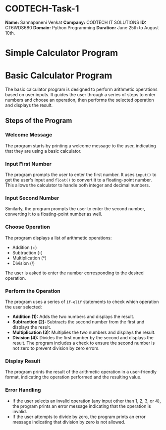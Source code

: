 # CODTECH-Task-1

**Name:** Sannapaneni Venkat
**Company:** CODTECH IT SOLUTIONS
**ID:** CT6WDS680
**Domain:** Python Programming
**Duration:** June 25th to August 10th.

# Simple Calculator Program 

# Basic Calculator Program

The basic calculator program is designed to perform arithmetic operations based on user inputs. It guides the user through a series of steps to enter numbers and choose an operation, then performs the selected operation and displays the result.

## Steps of the Program

### Welcome Message
The program starts by printing a welcome message to the user, indicating that they are using a basic calculator.

### Input First Number
The program prompts the user to enter the first number. It uses `input()` to get the user's input and `float()` to convert it to a floating-point number. This allows the calculator to handle both integer and decimal numbers.

### Input Second Number
Similarly, the program prompts the user to enter the second number, converting it to a floating-point number as well.

### Choose Operation
The program displays a list of arithmetic operations:

- Addition (+)
- Subtraction (-)
- Multiplication (*)
- Division (/)

The user is asked to enter the number corresponding to the desired operation.

### Perform the Operation
The program uses a series of `if-elif` statements to check which operation the user selected:

- **Addition (1):** Adds the two numbers and displays the result.
- **Subtraction (2):** Subtracts the second number from the first and displays the result.
- **Multiplication (3):** Multiplies the two numbers and displays the result.
- **Division (4):** Divides the first number by the second and displays the result. The program includes a check to ensure the second number is not zero to prevent division by zero errors.

### Display Result
The program prints the result of the arithmetic operation in a user-friendly format, indicating the operation performed and the resulting value.

### Error Handling
- If the user selects an invalid operation (any input other than 1, 2, 3, or 4), the program prints an error message indicating that the operation is invalid.
- If the user attempts to divide by zero, the program prints an error message indicating that division by zero is not allowed.
